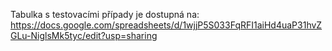 Tabulka s testovacími případy je dostupná na: https://docs.google.com/spreadsheets/d/1wjjP5S033FqRFI1aiHd4uaP31hvZGLu-NiglsMk5tyc/edit?usp=sharing